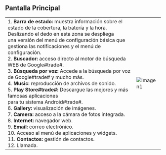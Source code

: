 ## Pantalla Principal

|  |  |
|:-------|:-------|
|1. **Barra de estado:** muestra información sobre el estado de la cobertura, la batería y la hora. Deslizando el dedo en esta zona se despliega<br> una versión del menú de configuración básica que gestiona las notificaciones y el menú de configuración.<br> 2. **Buscador:** acceso directo al motor de búsqueda WEB de Google#trade#.<br> 3. **Búsqueda por voz:** Accede a la búsqueda por voz de Google#trade# y mucho más.<br> 4. **Music:** reproducción de archivos de sonido.<br> 5. **Play Store#trade#:** Descargue las mejores y más famosas aplicaciones<br> para tu sistema Android#trade#.<br> 6. **Gallery:** visualización de imágenes.<br> 7. **Camera:** acceso a la cámara de fotos integrada.<br> 8. **Internet:** navegador web.<br> 9. **Email:** correo electrónico.<br> 10. Acceso al menú de aplicaciones y widgets.<br> 11. **Contactos:** gestión de contactos.<br> 12. Llamada.| ![Imagen1](http://static.energysistem.com/images/manuals/39530/53707eb01dbf1.jpg)|
